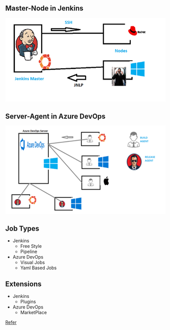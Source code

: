 ## Master-Node in Jenkins

![Preview](./images/JenkinsMN.PNG)

## Server-Agent in Azure DevOps

![Preview](./images/AzureDevOpsArch.png)


## Job Types

* Jenkins
    * Free Style
    * Pipeline
* Azure DevOps
    * Visual Jobs
    * Yaml Based Jobs

## Extensions
* Jenkins
    * Plugins
* Azure DevOps
    * MarketPlace

[Refer](https://docs.microsoft.com/en-us/azure/devops/pipelines/get-started/overview?view=azure-devops)